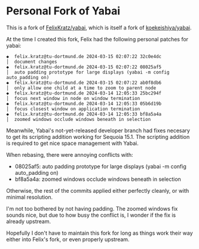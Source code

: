 # Personal Fork of Yabai

This is a fork of [FelixKratz/yabai](https://github.com/FelixFratz/yabai), which
is itself a fork of [koekeishiya/yabai](https://github.com/keokeishiya/yabai).

At the time I created this fork, Felix had the following personal patches for
yabai:

```
◆  felix.kratz@tu-dortmund.de 2024-03-15 02:07:22 32c0e4dc
│  document changes
◆  felix.kratz@tu-dortmund.de 2024-03-15 02:07:22 08025af5
│  auto padding prototype for large displays (yabai -m config auto_padding on)
◆  felix.kratz@tu-dortmund.de 2024-03-15 02:07:22 ab0f8db6
│  only allow one child at a time to zoom to parent node
◆  felix.kratz@tu-dortmund.de 2024-03-14 12:05:33 25bc294f
│  focus next window in node on window termination
◆  felix.kratz@tu-dortmund.de 2024-03-14 12:05:33 05b6d19b
│  focus closest window on application termination
◆  felix.kratz@tu-dortmund.de 2024-03-14 12:05:33 bf8a5a4a
│  zoomed windows occlude windows beneath in selection
```

Meanwhile, Yabai's not-yet-released developer branch had fixes necesary to get
its scripting addition working for Sequoia 15.1.  The scripting addition is
required to get nice space management with Yabai.

When rebasing, there were annoying conflicts with:
- 08025af5: auto padding prototype for large displays (yabai -m config auto_padding on)
- bf8a5a4a: zoomed windows occlude windows beneath in selection

Otherwise, the rest of the commits applied either perfectly cleanly, or with
minimal resolution.

I'm not too bothered by not having padding.  The zoomed windows fix sounds nice,
but due to how busy the conflict is, I wonder if the fix is already upstream.

Hopefully I don't have to maintain this fork for long as things work their way
either into Felix's fork, or even properly upstream.
